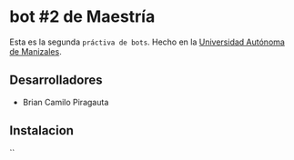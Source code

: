 # bot #2 de Maestría

Esta es la segunda `práctiva de bots`. Hecho en la [Universidad Autónoma de Manizales](https://www.autonoma.edu.co/).
## Desarrolladores
- Brian Camilo Piragauta

## Instalacion 

``